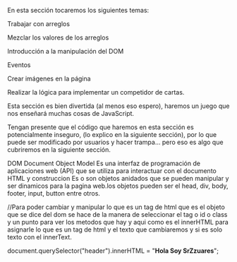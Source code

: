 En esta sección tocaremos los siguientes temas:

Trabajar con arreglos

Mezclar los valores de los arreglos

Introducción a la manipulación del DOM

Eventos

Crear imágenes en la página

Realizar la lógica para implementar un competidor de cartas.

Esta sección es bien divertida (al menos eso espero), haremos un juego que nos enseñará muchas cosas de JavaScript.

Tengan presente que el código que haremos en esta sección es potencialmente inseguro, (lo explico en la siguiente sección), por lo que puede ser modificado por usuarios y hacer trampa... pero eso es algo que cubriremos en la siguiente sección.

DOM
Document Object Model
Es una interfaz de programación de aplicaciones web (API) que se utiliza para interactuar con el documento HTML y construccion
Es o son objetos anidados que se pueden manipular y ser dinamicos para la pagina web.los objetos pueden ser el head, div, body, footer, input, button entre otros.

//Para poder cambiar y manipular lo que es un tag de html que es el objeto que se dice del dom se hace de la manera de seleccionar el tag o id o class y un punto para ver los metodos que hay y aqui como es el innerHTML para asignarle lo que es un tag de html y el texto que cambiaremos y si es solo texto con el innerText.

document.querySelector("header").innerHTML = "<b>Hola Soy SrZzuares</b>";
